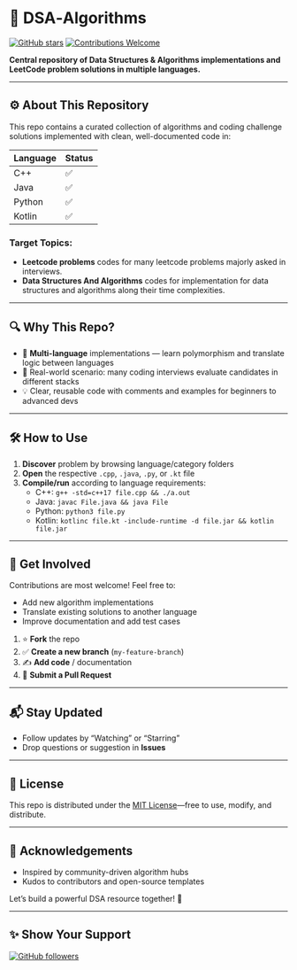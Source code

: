 # 🧠 DSA‑Algorithms

[![GitHub stars](https://img.shields.io/github/stars/ShabdVasudeva/DSA-Algorithms?style=social)](https://github.com/ShabdVasudeva/DSA-Algorithms/stargazers) [![Contributions Welcome](https://img.shields.io/badge/contributions-welcome-brightgreen.svg)](https://github.com/ShabdVasudeva/DSA-Algorithms/issues)

**Central repository of Data Structures & Algorithms implementations and LeetCode problem solutions in multiple languages.**

---

## ⚙️ About This Repository

This repo contains a curated collection of algorithms and coding challenge solutions implemented with clean, well-documented code in:

| Language   | Status |
|------------|--------|
| C++        | ✅     |
| Java       | ✅     |
| Python     | ✅     |
| Kotlin     | ✅     |

### Target Topics:
- **Leetcode problems** codes for many leetcode problems majorly asked in interviews.
- **Data Structures And Algorithms** codes for implementation for data structures and algorithms along their time complexities.

---

## 🔍 Why This Repo?

- 🧩 **Multi-language** implementations — learn polymorphism and translate logic between languages
- 🔄 Real-world scenario: many coding interviews evaluate candidates in different stacks
- 💡 Clear, reusable code with comments and examples for beginners to advanced devs

---

## 🛠 How to Use

1. **Discover** problem by browsing language/category folders  
2. **Open** the respective `.cpp`, `.java`, `.py`, or `.kt` file  
3. **Compile/run** according to language requirements:
   - C++: `g++ -std=c++17 file.cpp && ./a.out`
   - Java: `javac File.java && java File`
   - Python: `python3 file.py`
   - Kotlin: `kotlinc file.kt -include-runtime -d file.jar && kotlin file.jar`

---

## 🚀 Get Involved

Contributions are most welcome! Feel free to:
- Add new algorithm implementations  
- Translate existing solutions to another language  
- Improve documentation and add test cases

1. ⭐ **Fork** the repo  
2. ✅ **Create a new branch** (`my-feature-branch`)  
3. ✍️ **Add code** / documentation  
4. 🔀 **Submit a Pull Request**

---

## 📬 Stay Updated

- Follow updates by “Watching” or “Starring”  
- Drop questions or suggestion in **Issues**

---

## 📜 License

This repo is distributed under the [MIT License](LICENSE)—free to use, modify, and distribute.

---

## 🙏 Acknowledgements

- Inspired by community-driven algorithm hubs  
- Kudos to contributors and open-source templates

Let’s build a powerful DSA resource together! 💪

---

## ✨ Show Your Support

[![GitHub followers](https://img.shields.io/github/followers/ShabdVasudeva?style=social)](https://github.com/ShabdVasudeva)

